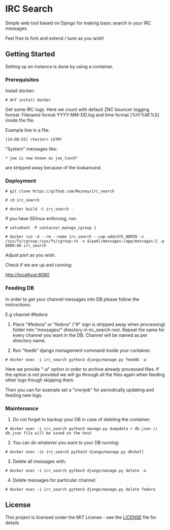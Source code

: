 # IRC Search

Simple web tool based on Django for making basic search in your IRC messages.

Feel free to fork and extend / tune as you wish!

## Getting Started

Setting up an instance is done by using a container.

### Prerequisites

Install docker:

```
# dnf install docker
```
Get some IRC logs. Here we count with default ZNC bouncer logging format. Filename format YYYY-MM-DD.log and time format [%H:%M:%S] inside the file.

Example line in a file:

```
[14:08:55] <tester> LGTM!
```

"System" messages like:
```
* joe is now known as joe_lunch"
```
are stripped away because of the lookaround.

### Deployment

```
# git clone https://github.com/Rezney/irc_search
```

```
# cd irc_search
```

```
# docker build -t irc_search .
```

If you have SElinux enforcing, run:

```
# setsebool -P container_manage_cgroup 1
```

```
# docker run -d --rm --name irc_search --cap-add=SYS_ADMIN -v /sys/fs/cgroup:/sys/fs/cgroup:ro -v $(pwd)/messages:/app/messages:Z -p 8080:80 irc_search
```

Adjust port as you wish.

Check if we are up and running:

[http://localhost:8080](http://localhost:8080)


### Feeding DB

In order to get your channel messages into DB please follow the instructions:

E.g channel #fedora

1. Place "#fedora" or "fedora" ("#" sign is stripped away when processing) folder into "messages/" directory in irc_search root.
   Repeat the same for every channel you want in the DB. Channel will be named as per directory name.

2. Run "feedb" django management command inside your container.       

```
# docker exec -i irc_search python3 django/manage.py feeddb -a
```

Here we provide "-a" option in order to archive already processed files. If the option is not provided we will go through all the files again when feeding other logs though skipping them.

Then you can for example set a "cronjob" for periodically updating and feeding new logs.

### Maintenance

1. Do not forget to backup your DB in case of deleting the container:

```
# docker exec -i irc_search python3 manage.py dumpdata > db.json // db.json file will be saved on the host
```

2. You can do whatever you want to your DB running:

```
# docker exec -it irc_search python3 django/manage.py dbshell
```

3. Delete all messages with:

```
# docker exec -i irc_search python3 django/manage.py delete -a
```

4. Delete messages for particular channel:

```
# docker exec -i irc_search python3 django/manage.py delete fedora
```

## License

This project is licensed under the MIT License - see the [LICENSE](LICENSE) file for details
